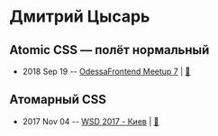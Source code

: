 # Дмитрий Цысарь

## Atomic CSS — полёт нормальный
- 2018 Sep 19 -- [OdessaFrontend Meetup 7](https://youtu.be/jTsS5meLsJs)  | [:notebook:](https://odessafrontend.github.io/AtomicCSS/#/)  
## Атомарный CSS
- 2017 Nov 04 -- [WSD 2017 - Киев](https://www.youtube.com/watch?v=WM6C_vteL48)  | [:notebook:](https://wsd.events/2017/11/04/pres/atomic-css/)  
